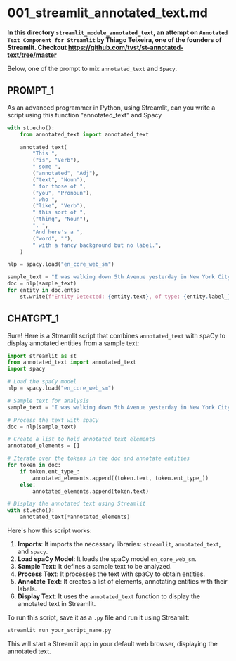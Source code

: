 # 001_streamlit_annotated_text.md


**In this directory `streamlit_module_annotated_text`, an attempt on `Annotated Text Component for Streamlit` by Thiago Teixeira, one of the founders of Streamlit. Checkout https://github.com/tvst/st-annotated-text/tree/master**


Below, one of the prompt to mix `annotated_text` and `Spacy`.

## PROMPT_1
As an advanced programmer in Python, using Streamlit, can you write a script using this function "annotated_text" and Spacy

```python
with st.echo():
    from annotated_text import annotated_text

    annotated_text(
        "This ",
        ("is", "Verb"),
        " some ",
        ("annotated", "Adj"),
        ("text", "Noun"),
        " for those of ",
        ("you", "Pronoun"),
        " who ",
        ("like", "Verb"),
        " this sort of ",
        ("thing", "Noun"),
        ". ",
        "And here's a ",
        ("word", ""),
        " with a fancy background but no label.",
    )
```

```python
nlp = spacy.load("en_core_web_sm")

sample_text = "I was walking down 5th Avenue yesterday in New York City and I saw Bill Gates!"
doc = nlp(sample_text)
for entity in doc.ents:
    st.write(f"Entity Detected: {entity.text}, of type: {entity.label_}")  
```



## CHATGPT_1
Sure! Here is a Streamlit script that combines `annotated_text` with spaCy to display annotated entities from a sample text:

```python
import streamlit as st
from annotated_text import annotated_text
import spacy

# Load the spaCy model
nlp = spacy.load("en_core_web_sm")

# Sample text for analysis
sample_text = "I was walking down 5th Avenue yesterday in New York City and I saw Bill Gates!"

# Process the text with spaCy
doc = nlp(sample_text)

# Create a list to hold annotated text elements
annotated_elements = []

# Iterate over the tokens in the doc and annotate entities
for token in doc:
    if token.ent_type_:
        annotated_elements.append((token.text, token.ent_type_))
    else:
        annotated_elements.append(token.text)

# Display the annotated text using Streamlit
with st.echo():
    annotated_text(*annotated_elements)
```

Here's how this script works:
1. **Imports**: It imports the necessary libraries: `streamlit`, `annotated_text`, and `spacy`.
2. **Load spaCy Model**: It loads the spaCy model `en_core_web_sm`.
3. **Sample Text**: It defines a sample text to be analyzed.
4. **Process Text**: It processes the text with spaCy to obtain entities.
5. **Annotate Text**: It creates a list of elements, annotating entities with their labels.
6. **Display Text**: It uses the `annotated_text` function to display the annotated text in Streamlit.

To run this script, save it as a `.py` file and run it using Streamlit:

```bash
streamlit run your_script_name.py
```

This will start a Streamlit app in your default web browser, displaying the annotated text.

